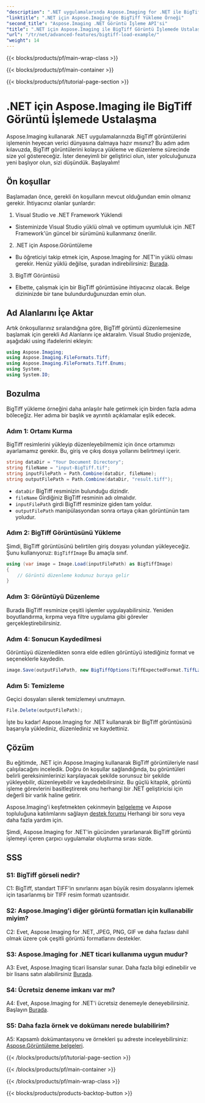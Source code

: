 ```yaml
---
"description": ".NET uygulamalarında Aspose.Imaging for .NET ile BigTiff görüntülerini nasıl işleyeceğinizi öğrenin. Sorunsuz görüntü işleme için adım adım kılavuzumuzu izleyin."
"linktitle": ".NET için Aspose.Imaging'de BigTiff Yükleme Örneği"
"second_title": "Aspose.Imaging .NET Görüntü İşleme API'si"
"title": ".NET için Aspose.Imaging ile BigTiff Görüntü İşlemede Ustalaşma"
"url": "/tr/net/advanced-features/bigtiff-load-example/"
"weight": 14
---
```


{{< blocks/products/pf/main-wrap-class >}}

{{< blocks/products/pf/main-container >}}

{{< blocks/products/pf/tutorial-page-section >}}

# .NET için Aspose.Imaging ile BigTiff Görüntü İşlemede Ustalaşma

Aspose.Imaging kullanarak .NET uygulamalarınızda BigTiff görüntülerini işlemenin heyecan verici dünyasına dalmaya hazır mısınız? Bu adım adım kılavuzda, BigTiff görüntülerini kolayca yükleme ve düzenleme sürecinde size yol göstereceğiz. İster deneyimli bir geliştirici olun, ister yolculuğunuza yeni başlıyor olun, sizi düşündük. Başlayalım!

## Ön koşullar

Başlamadan önce, gerekli ön koşulların mevcut olduğundan emin olmanız gerekir. İhtiyacınız olanlar şunlardır:

1. Visual Studio ve .NET Framework Yüklendi
- Sisteminizde Visual Studio yüklü olmalı ve optimum uyumluluk için .NET Framework'ün güncel bir sürümünü kullanmanız önerilir.

2. .NET için Aspose.Görüntüleme
- Bu öğreticiyi takip etmek için, Aspose.Imaging for .NET'in yüklü olması gerekir. Henüz yüklü değilse, şuradan indirebilirsiniz: [Burada](https://releases.aspose.com/imaging/net/).

3. BigTiff Görüntüsü
- Elbette, çalışmak için bir BigTiff görüntüsüne ihtiyacınız olacak. Belge dizininizde bir tane bulundurduğunuzdan emin olun.

## Ad Alanlarını İçe Aktar

Artık önkoşullarınız sıralandığına göre, BigTiff görüntü düzenlemesine başlamak için gerekli Ad Alanlarını içe aktaralım. Visual Studio projenizde, aşağıdaki using ifadelerini ekleyin:

```csharp
using Aspose.Imaging;
using Aspose.Imaging.FileFormats.Tiff;
using Aspose.Imaging.FileFormats.Tiff.Enums;
using System;
using System.IO;
```

## Bozulma

BigTiff yükleme örneğini daha anlaşılır hale getirmek için birden fazla adıma böleceğiz. Her adıma bir başlık ve ayrıntılı açıklamalar eşlik edecek.

### Adım 1: Ortamı Kurma

BigTiff resimlerini yükleyip düzenleyebilmemiz için önce ortamımızı ayarlamamız gerekir. Bu, giriş ve çıkış dosya yollarını belirtmeyi içerir.

```csharp
string dataDir = "Your Document Directory";
string fileName = "input-BigTiff.tif";
string inputFilePath = Path.Combine(dataDir, fileName);
string outputFilePath = Path.Combine(dataDir, "result.tiff");
```

- `dataDir` BigTiff resminizin bulunduğu dizindir.
- `fileName` Girdiğiniz BigTiff resminin adı olmalıdır.
- `inputFilePath` girdi BigTiff resminize giden tam yoldur.
- `outputFilePath` manipülasyondan sonra ortaya çıkan görüntünün tam yoludur.

### Adım 2: BigTiff Görüntüsünü Yükleme

Şimdi, BigTiff görüntüsünü belirtilen giriş dosyası yolundan yükleyeceğiz. Şunu kullanıyoruz: `BigTiffImage` Bu amaçla sınıf.

```csharp
using (var image = Image.Load(inputFilePath) as BigTiffImage)
{
    // Görüntü düzenleme kodunuz buraya gelir
}
```

### Adım 3: Görüntüyü Düzenleme

Burada BigTiff resminize çeşitli işlemler uygulayabilirsiniz. Yeniden boyutlandırma, kırpma veya filtre uygulama gibi görevler gerçekleştirebilirsiniz.

### Adım 4: Sonucun Kaydedilmesi

Görüntüyü düzenledikten sonra elde edilen görüntüyü istediğiniz format ve seçeneklerle kaydedin.

```csharp
image.Save(outputFilePath, new BigTiffOptions(TiffExpectedFormat.TiffLzwRgba));
```

### Adım 5: Temizleme

Geçici dosyaları silerek temizlemeyi unutmayın.

```csharp
File.Delete(outputFilePath);
```

İşte bu kadar! Aspose.Imaging for .NET kullanarak bir BigTiff görüntüsünü başarıyla yüklediniz, düzenlediniz ve kaydettiniz.

## Çözüm

Bu eğitimde, .NET için Aspose.Imaging kullanarak BigTiff görüntüleriyle nasıl çalışılacağını inceledik. Doğru ön koşullar sağlandığında, bu görüntüleri belirli gereksinimlerinizi karşılayacak şekilde sorunsuz bir şekilde yükleyebilir, düzenleyebilir ve kaydedebilirsiniz. Bu güçlü kitaplık, görüntü işleme görevlerini basitleştirerek onu herhangi bir .NET geliştiricisi için değerli bir varlık haline getirir.

Aspose.Imaging'i keşfetmekten çekinmeyin [belgeleme](https://reference.aspose.com/imaging/net/) ve Aspose topluluğuna katılımlarını sağlayın [destek forumu](https://forum.aspose.com/) Herhangi bir soru veya daha fazla yardım için.

Şimdi, Aspose.Imaging for .NET'in gücünden yararlanarak BigTiff görüntü işlemeyi içeren çarpıcı uygulamalar oluşturma sırası sizde.

## SSS

### S1: BigTiff görseli nedir?

C1: BigTiff, standart TIFF'in sınırlarını aşan büyük resim dosyalarını işlemek için tasarlanmış bir TIFF resim formatı uzantısıdır.

### S2: Aspose.Imaging'i diğer görüntü formatları için kullanabilir miyim?

C2: Evet, Aspose.Imaging for .NET, JPEG, PNG, GIF ve daha fazlası dahil olmak üzere çok çeşitli görüntü formatlarını destekler.

### S3: Aspose.Imaging for .NET ticari kullanıma uygun mudur?

A3: Evet, Aspose.Imaging ticari lisanslar sunar. Daha fazla bilgi edinebilir ve bir lisans satın alabilirsiniz [Burada](https://purchase.aspose.com/buy).

### S4: Ücretsiz deneme imkanı var mı?

A4: Evet, Aspose.Imaging for .NET'i ücretsiz denemeyle deneyebilirsiniz. Başlayın [Burada](https://releases.aspose.com/).

### S5: Daha fazla örnek ve dokümanı nerede bulabilirim?

A5: Kapsamlı dokümantasyonu ve örnekleri şu adreste inceleyebilirsiniz: [Aspose.Görüntüleme belgeleri](https://reference.aspose.com/imaging/net/).

{{< /blocks/products/pf/tutorial-page-section >}}

{{< /blocks/products/pf/main-container >}}

{{< /blocks/products/pf/main-wrap-class >}}

{{< blocks/products/products-backtop-button >}}